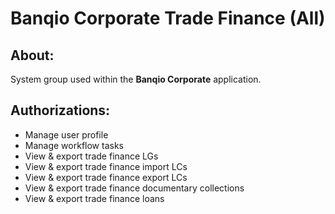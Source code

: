 # Banqio Corporate Trade Finance (All)

## About:

System group used within the **Banqio Corporate** application.

## Authorizations:

- Manage user profile
- Manage workflow tasks
- View & export trade finance LGs
- View & export trade finance import LCs
- View & export trade finance export LCs
- View & export trade finance documentary collections
- View & export trade finance loans